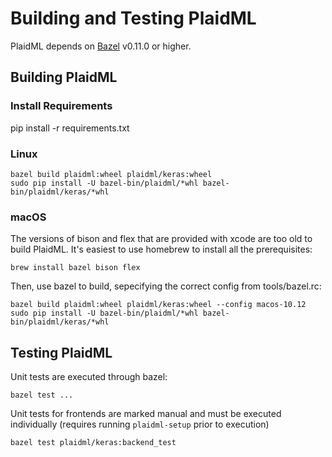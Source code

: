 # Building and Testing PlaidML

PlaidML depends on [Bazel](http://bazel.build) v0.11.0 or higher.

## Building PlaidML

### Install Requirements
pip install -r requirements.txt

### Linux

```
bazel build plaidml:wheel plaidml/keras:wheel
sudo pip install -U bazel-bin/plaidml/*whl bazel-bin/plaidml/keras/*whl
```

### macOS

The versions of bison and flex that are provided with xcode are too old to build PlaidML.
It's easiest to use homebrew to install all the prerequisites:

```
brew install bazel bison flex
```

Then, use bazel to build, sepecifying the correct config from tools/bazel.rc: 

```
bazel build plaidml:wheel plaidml/keras:wheel --config macos-10.12
sudo pip install -U bazel-bin/plaidml/*whl bazel-bin/plaidml/keras/*whl
```

## Testing PlaidML

Unit tests are executed through bazel:

```
bazel test ...
```

Unit tests for frontends are marked manual and must be executed individually (requires running `plaidml-setup` prior to execution)

```
bazel test plaidml/keras:backend_test
```



